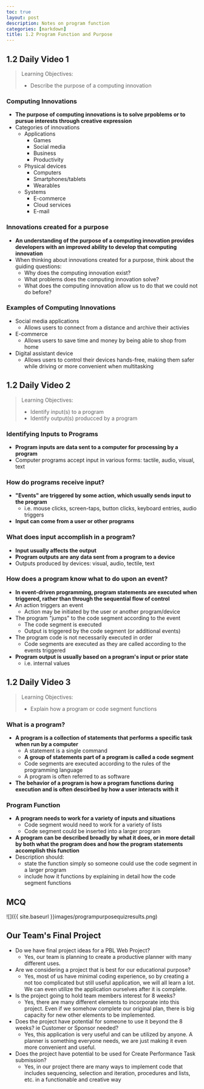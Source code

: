 ```yaml
---
toc: true
layout: post
description: Notes on program function
categories: [markdown]
title: 1.2 Program Function and Purpose
---
```

## 1.2 Daily Video 1
> Learning Objectives:
> - Describe the purpose of a computing innovation

### Computing Innovations
- **The purpose of computing innovations is to solve prpoblems or to pursue interests through creative expression**
- Categories of innovations
    - Applications
        - Games
        - Social media
        - Business
        - Productivity
    - Physical devices
        - Computers
        - Smartphones/tablets
        - Wearables
    - Systems
        - E-commerce
        - Cloud services
        - E-mail

### Innovations created for a purpose
- **An understanding of the purpose of a computing innovation provides developers with an improved ability to develop that computing innovation**
- When thinking about innovations created for a purpose, think about the guiding questions:
    - Why does the computing innovation exist?
    - What problems does the computing innovation solve?
    - What does the computing innovation allow us to do that we could not do before?

### Examples of Computing Innovations
- Social media applications
    - Allows users to connect from a distance and archive their activies
- E-commerce
    - Allows users to save time and money by being able to shop from home
- Digital assistant device
    - Allows users to control their devices hands-free, making them safer while driving or more convenient when multitasking

## 1.2 Daily Video 2
> Learning Objectives:
> - Identify input(s) to a program
> - Identify output(s) producced by a program

### Identifying Inputs to Programs
- **Program inputs are data sent to a computer for processing by a program**
- Computer programs accept input in various forms: tactile, audio, visual, text

### How do programs receive input?
- **"Events" are triggered by some action, which usually sends input to the program**
    - i.e. mouse clicks, screen-taps, button clicks, keyboard entries, audio triggers
- **Input can come from a user or other programs**

### What does input accomplish in a program?
- **Input usually affects the output**
- **Program outputs are any data sent from a program to a device**
- Outputs produced by devices: visual, audio, tectile, text

### How does a program know what to do upon an event?
- **In event-driven programming, program statements are executed when triggered, rather than through the sequential flow of control**
- An action triggers an event
    - Action may be initiated by the user or another program/device
- The program "jumps" to the code segment according to the event
    - The code segment is executed
    - Output is triggered by the code segment (or additional events)
- The program code is not necessarily executed in order
    - Code segments are executed as they are called according to the events triggered
- **Program output is usually based on a program's input or prior state**
    - i.e. internal values

## 1.2 Daily Video 3
> Learning Objectives:
> - Explain how a program or code segment functions

### What is a program? 
- **A program is a collection of statements that performs a specific task when run by a computer**
    - A statement is a single command
    - **A group of statements part of a program is called a code segment**
    - Code segments are executed according to the rules of the programming language
    - A program is often referred to as software
- **The behavior of a program is how a program functions during execution and is often descirbed by how a user interacts with it**

### Program Function 
- **A program needs to work for a variety of inputs and situations**
    - Code segment would need to work for a variety of lists
    - Code segment could be inserted into a larger program
- **A program can be described broadly by what it does, or in more detail by both what the program does and how the program statements accomplish this function**
- Description should:
    - state the function simply so someone could use the code segment in a larger program
    - include how it functions by explaining in detail how the code segment functions

## MCQ
![]({{ site.baseurl }}images/programpurposequizresults.png)

## Our Team's Final Project
- Do we have final project ideas for a PBL Web Project?
    - Yes, our team is planning to create a productive planner with many different uses.
- Are we considering a project that is best for our educational purpose?
    - Yes, most of us have minimal coding experience, so by creating a not too complicated but still useful application, we will all learn a lot. We can even utilize the application ourselves after it is complete.
- Is the project going to hold team members interest for 8 weeks?
    - Yes, there are many different elements to incorporate into this project. Even if we somehow complete our original plan, there is big capacity for new other elements to be implemented.
- Does the project have potential for someone to use it beyond the 8 weeks? ie Customer or Sponsor needed?
    - Yes, this application is very useful and can be utilized by anyone. A planner is something everyone needs, we are just making it even more convenient and useful.
- Does the project have potential to be used for Create Performance Task submission?
    - Yes, in our project there are many ways to implement code that includes sequencing, selection and iteration, procedures and lists, etc. in a functionable and creative way
